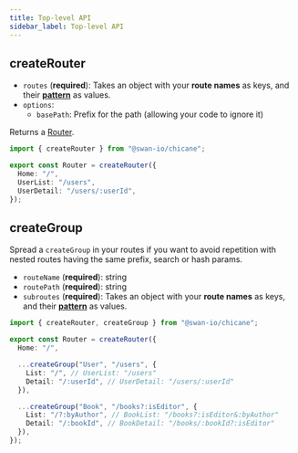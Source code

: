 ```yaml
---
title: Top-level API
sidebar_label: Top-level API
---
```


## createRouter

- `routes` (**required**): Takes an object with your **route names** as keys, and their [**pattern**](./route-pattern-syntax) as values.
- `options`:
  - `basePath`: Prefix for the path (allowing your code to ignore it)

Returns a [Router](./router).

```ts
import { createRouter } from "@swan-io/chicane";

export const Router = createRouter({
  Home: "/",
  UserList: "/users",
  UserDetail: "/users/:userId",
});
```

## createGroup

Spread a `createGroup` in your routes if you want to avoid repetition with nested routes having the same prefix, search or hash params.

- `routeName` (**required**): string
- `routePath` (**required**): string
- `subroutes` (**required**): Takes an object with your **route names** as keys, and their [**pattern**](./route-pattern-syntax) as values.

```ts
import { createRouter, createGroup } from "@swan-io/chicane";

export const Router = createRouter({
  Home: "/",

  ...createGroup("User", "/users", {
    List: "/", // UserList: "/users"
    Detail: "/:userId", // UserDetail: "/users/:userId"
  }),

  ...createGroup("Book", "/books?:isEditor", {
    List: "/?:byAuthor", // BookList: "/books?:isEditor&:byAuthor"
    Detail: "/:bookId", // BookDetail: "/books/:bookId?:isEditor"
  }),
});
```
